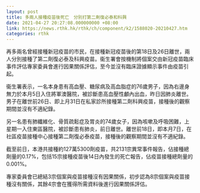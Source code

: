 ```yaml
---
layout: post
title: 多兩人接種疫苗後死亡　分別打第二劑復必泰和科興
date: 2021-04-27 20:27:08.000000000 +08:00
link: https://news.rthk.hk/rthk/ch/component/k2/1588020-20210427.htm
categories: rthk
---
```


再多兩名曾經接種新冠疫苗的市民，在接種新冠疫苗後的第18日及26日離世，兩人分別接種了第二劑復必泰及科興疫苗。衞生署會按機制將個案交由新冠疫苗臨床事件評估專家委員會進行因果關係評估，至今並沒有臨床證據顯示事件由疫苗引起。

衞生署表示，一名本身患有高血壓、糖尿病及高血脂症的76歲男子，因為右邊身無力於本月5日入住將軍澳醫院，被診斷患高血壓性顱內出血，昨日因肺炎離世。男子在離世前26日、即上月31日在私家診所接種第二劑科興疫苗，接種後的觀察期間並沒有不適紀錄。

另一名患有肺纖維化、骨質疏鬆症及胃炎的74歲女子，因為咳嗽及呼吸困難，上星期一入住東區醫院，被診斷患有肺炎，前日離世。離世前18日，即本月7日，在社區疫苗接種中心接種第二劑復必泰疫苗，接種後的觀察期間並沒有不適紀錄。

截至前日，本港共接種約127萬5300劑疫苗，共2131宗異常事件報告，佔接種總劑量的0.17%，包括15宗接種疫苗後14日內發生的死亡報告，佔疫苗接種總劑量的0.001%。

專家委員會已總結3宗個案與疫苗接種沒有因果關係，初步認為8宗個案與疫苗接種沒有關係，其餘4宗會在獲得所需資料後進行因果關係評估。
